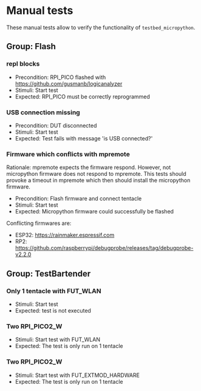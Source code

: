 # Manual tests

These manual tests allow to verify the functionality of `testbed_micropython`.

## Group: Flash

### repl blocks

* Precondition: RPI_PICO flashed with https://github.com/gusmanb/logicanalyzer
* Stimuli: Start test
* Expected: RPI_PICO must be correctly reprogrammed

### USB connection missing

* Precondition: DUT disconnected
* Stimuli: Start test
* Expected: Test fails with message 'is USB connected?'

### Firmware which conflicts with mpremote

Rationale:
mpremote expects the firmware respond. However, not micropython firmware does not respond to mpremote.
This tests should provoke a timeout in mpremote which then should install the micropython firmware.

* Precondition: Flash firmware and connect tentacle
* Stimuli: Start test
* Expected: Micropython firmware could successfully be flashed

Conflicting firmwares are:
* ESP32: https://rainmaker.espressif.com
* RP2: https://github.com/raspberrypi/debugprobe/releases/tag/debugprobe-v2.2.0

## Group: TestBartender

### Only 1 tentacle with FUT_WLAN

* Stimuli: Start test
* Expected: test is not executed

### Two RPI_PICO2_W

* Stimuli: Start test with FUT_WLAN
* Expected: The test is only run on 1 tentacle

### Two RPI_PICO2_W

* Stimuli: Start test with FUT_EXTMOD_HARDWARE
* Expected: The test is only run on 1 tentacle
